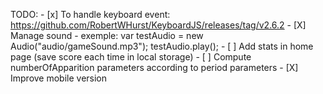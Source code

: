 TODO:
    - [x] To handle keyboard event: https://github.com/RobertWHurst/KeyboardJS/releases/tag/v2.6.2
    - [X] Manage sound - exemple:
        var testAudio = new Audio("audio/gameSound.mp3");
        testAudio.play();
    - [ ] Add stats in home page (save score each time in local storage)
    - [ ] Compute numberOfApparition parameters according to period parameters
    - [X] Improve mobile version
